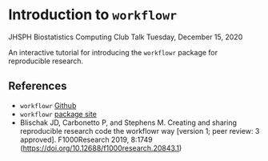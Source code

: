 # Introduction to `workflowr`

JHSPH Biostatistics Computing Club Talk
Tuesday, December 15, 2020

An interactive tutorial for introducing the `workflowr` package for reproducible research. 

## References

* `workflowr` [Github](https://github.com/jdblischak/workflowr)
* `workflowr` [package site](https://jdblischak.github.io/workflowr/index.html)
* Blischak JD, Carbonetto P, and Stephens M. Creating and sharing reproducible research code the workflowr way [version 1; peer review: 3 approved]. F1000Research 2019, 8:1749 (https://doi.org/10.12688/f1000research.20843.1)